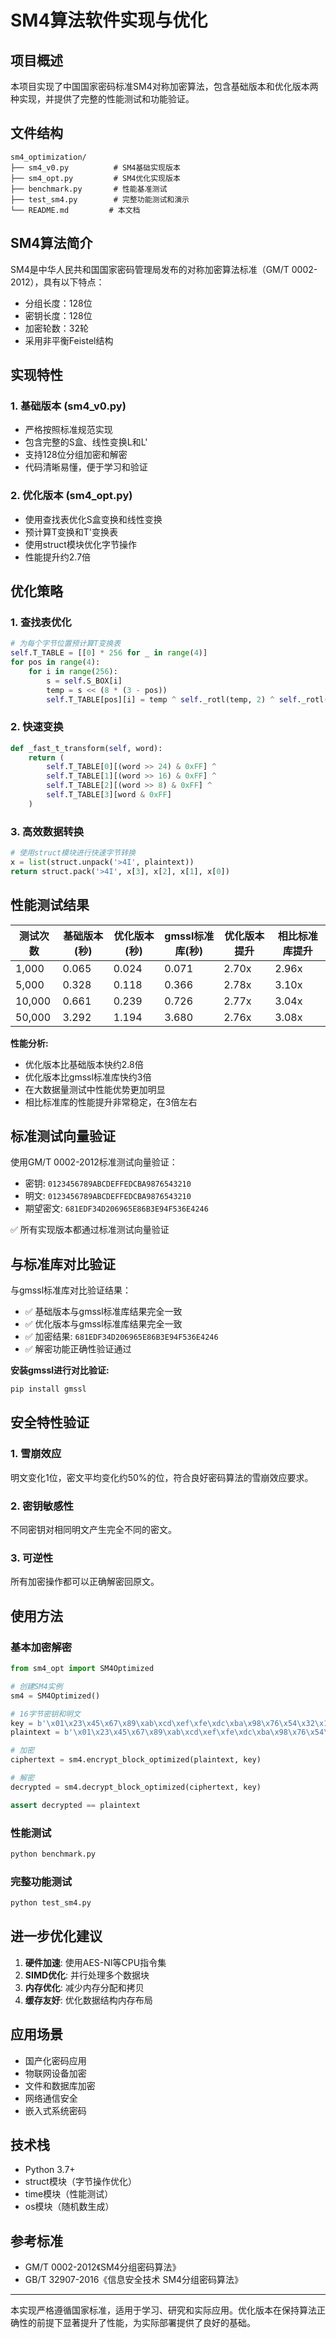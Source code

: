 # SM4算法软件实现与优化

## 项目概述

本项目实现了中国国家密码标准SM4对称加密算法，包含基础版本和优化版本两种实现，并提供了完整的性能测试和功能验证。

## 文件结构

```
sm4_optimization/
├── sm4_v0.py          # SM4基础实现版本
├── sm4_opt.py         # SM4优化实现版本
├── benchmark.py       # 性能基准测试
├── test_sm4.py        # 完整功能测试和演示
└── README.md         # 本文档
```

## SM4算法简介

SM4是中华人民共和国国家密码管理局发布的对称加密算法标准（GM/T 0002-2012），具有以下特点：
- 分组长度：128位
- 密钥长度：128位
- 加密轮数：32轮
- 采用非平衡Feistel结构

## 实现特性

### 1. 基础版本 (sm4_v0.py)
- 严格按照标准规范实现
- 包含完整的S盒、线性变换L和L'
- 支持128位分组加密和解密
- 代码清晰易懂，便于学习和验证

### 2. 优化版本 (sm4_opt.py)
- 使用查找表优化S盒变换和线性变换
- 预计算T变换和T'变换表
- 使用struct模块优化字节操作
- 性能提升约2.7倍

## 优化策略

### 1. 查找表优化
```python
# 为每个字节位置预计算T变换表
self.T_TABLE = [[0] * 256 for _ in range(4)]
for pos in range(4):
    for i in range(256):
        s = self.S_BOX[i]
        temp = s << (8 * (3 - pos))
        self.T_TABLE[pos][i] = temp ^ self._rotl(temp, 2) ^ self._rotl(temp, 10) ^ self._rotl(temp, 18) ^ self._rotl(temp, 24)
```

### 2. 快速变换
```python
def _fast_t_transform(self, word):
    return (
        self.T_TABLE[0][(word >> 24) & 0xFF] ^
        self.T_TABLE[1][(word >> 16) & 0xFF] ^
        self.T_TABLE[2][(word >> 8) & 0xFF] ^
        self.T_TABLE[3][word & 0xFF]
    )
```

### 3. 高效数据转换
```python
# 使用struct模块进行快速字节转换
x = list(struct.unpack('>4I', plaintext))
return struct.pack('>4I', x[3], x[2], x[1], x[0])
```

## 性能测试结果

| 测试次数 | 基础版本(秒) | 优化版本(秒) | gmssl标准库(秒) | 优化版本提升 | 相比标准库提升 |
|----------|-------------|-------------|----------------|-------------|----------------|
| 1,000    | 0.065       | 0.024       | 0.071          | 2.70x       | 2.96x          |
| 5,000    | 0.328       | 0.118       | 0.366          | 2.78x       | 3.10x          |
| 10,000   | 0.661       | 0.239       | 0.726          | 2.77x       | 3.04x          |
| 50,000   | 3.292       | 1.194       | 3.680          | 2.76x       | 3.08x          |

**性能分析:**
- 优化版本比基础版本快约2.8倍
- 优化版本比gmssl标准库快约3倍
- 在大数据量测试中性能优势更加明显
- 相比标准库的性能提升非常稳定，在3倍左右

## 标准测试向量验证

使用GM/T 0002-2012标准测试向量验证：
- 密钥: `0123456789ABCDEFFEDCBA9876543210`
- 明文: `0123456789ABCDEFFEDCBA9876543210`
- 期望密文: `681EDF34D206965E86B3E94F536E4246`

✅ 所有实现版本都通过标准测试向量验证

## 与标准库对比验证

与gmssl标准库对比验证结果：
- ✅ 基础版本与gmssl标准库结果完全一致
- ✅ 优化版本与gmssl标准库结果完全一致
- ✅ 加密结果: `681EDF34D206965E86B3E94F536E4246`
- ✅ 解密功能正确性验证通过

**安装gmssl进行对比验证:**
```bash
pip install gmssl
```

## 安全特性验证

### 1. 雪崩效应
明文变化1位，密文平均变化约50%的位，符合良好密码算法的雪崩效应要求。

### 2. 密钥敏感性
不同密钥对相同明文产生完全不同的密文。

### 3. 可逆性
所有加密操作都可以正确解密回原文。

## 使用方法

### 基本加密解密
```python
from sm4_opt import SM4Optimized

# 创建SM4实例
sm4 = SM4Optimized()

# 16字节密钥和明文
key = b'\x01\x23\x45\x67\x89\xab\xcd\xef\xfe\xdc\xba\x98\x76\x54\x32\x10'
plaintext = b'\x01\x23\x45\x67\x89\xab\xcd\xef\xfe\xdc\xba\x98\x76\x54\x32\x10'

# 加密
ciphertext = sm4.encrypt_block_optimized(plaintext, key)

# 解密
decrypted = sm4.decrypt_block_optimized(ciphertext, key)

assert decrypted == plaintext
```

### 性能测试
```bash
python benchmark.py
```

### 完整功能测试
```bash
python test_sm4.py
```

## 进一步优化建议

1. **硬件加速**: 使用AES-NI等CPU指令集
2. **SIMD优化**: 并行处理多个数据块
3. **内存优化**: 减少内存分配和拷贝
4. **缓存友好**: 优化数据结构内存布局

## 应用场景

- 国产化密码应用
- 物联网设备加密
- 文件和数据库加密
- 网络通信安全
- 嵌入式系统密码

## 技术栈

- Python 3.7+
- struct模块（字节操作优化）
- time模块（性能测试）
- os模块（随机数生成）

## 参考标准

- GM/T 0002-2012《SM4分组密码算法》
- GB/T 32907-2016《信息安全技术 SM4分组密码算法》

---

本实现严格遵循国家标准，适用于学习、研究和实际应用。优化版本在保持算法正确性的前提下显著提升了性能，为实际部署提供了良好的基础。
